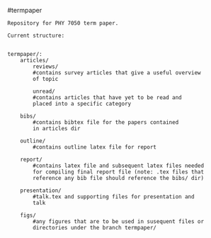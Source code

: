 #termpaper

	
	Repository for PHY 7050 term paper.

	Current structure:


	termpaper/:
  		articles/
			reviews/
			#contains survey articles that give a useful overview 
			of topic

			unread/
			#contains articles that have yet to be read and 
			placed into a specific category

		bibs/
			#contains bibtex file for the papers contained 
			in articles dir
	
		outline/
			#contains outline latex file for report

		report/
			#contains latex file and subsequent latex files needed 
			for compiling final report file (note: .tex files that 
			reference any bib file should reference the bibs/ dir)

		presentation/
			#talk.tex and supporting files for presentation and 
			talk 

		figs/
			#any figures that are to be used in susequent files or
			directories under the branch termpaper/
